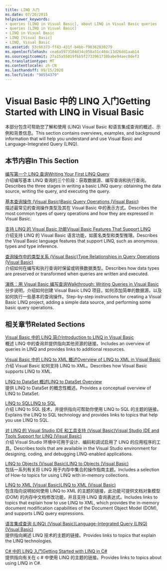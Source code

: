 ```yaml
---
title: LINQ 入门
ms.date: 07/20/2015
helpviewer_keywords:
- queries [LINQ in Visual Basic], about LINQ in Visual Basic queries
- queries [LINQ in Visual Basic]
- LINQ in Visual Basic
- LINQ [Visual Basic]
- LINQ, Visual Basic
ms.assetid: 53c66373-ff43-431f-b4bb-f98362830279
ms.openlocfilehash: cea6a5973104d34c058a51c404c13d26dd1aab14
ms.sourcegitcommit: 27a15a55019f6b5f2733961738babe94aec0def3
ms.translationtype: MT
ms.contentlocale: zh-CN
ms.lasthandoff: 09/15/2020
ms.locfileid: "90554379"
---
```

# <a name="getting-started-with-linq-in-visual-basic"></a><span data-ttu-id="3143c-102">Visual Basic 中的 LINQ 入门</span><span class="sxs-lookup"><span data-stu-id="3143c-102">Getting Started with LINQ in Visual Basic</span></span>
<span data-ttu-id="3143c-103">本部分包含可帮助您了解和使用 (LINQ) Visual Basic 和语言集成查询的概述、示例和背景信息。</span><span class="sxs-lookup"><span data-stu-id="3143c-103">This section contains overviews, examples, and background information that will help you understand and use Visual Basic and Language-Integrated Query (LINQ).</span></span>  
  
## <a name="in-this-section"></a><span data-ttu-id="3143c-104">本节内容</span><span class="sxs-lookup"><span data-stu-id="3143c-104">In This Section</span></span>  
 [<span data-ttu-id="3143c-105">编写第一个 LINQ 查询</span><span class="sxs-lookup"><span data-stu-id="3143c-105">Writing Your First LINQ Query</span></span>](writing-your-first-linq-query.md)  
 <span data-ttu-id="3143c-106">介绍编写基本 LINQ 查询的三个阶段：获取数据源、编写查询和执行查询。</span><span class="sxs-lookup"><span data-stu-id="3143c-106">Describes the three stages in writing a basic LINQ query: obtaining the data source, writing the query, and executing the query.</span></span>  
  
 [<span data-ttu-id="3143c-107">基本查询操作 (Visual Basic)</span><span class="sxs-lookup"><span data-stu-id="3143c-107">Basic Query Operations (Visual Basic)</span></span>](basic-query-operations.md)  
 <span data-ttu-id="3143c-108">描述最常见的查询操作类型及其在 Visual Basic 中的表示方式。</span><span class="sxs-lookup"><span data-stu-id="3143c-108">Describes the most common types of query operations and how they are expressed in Visual Basic.</span></span>  
  
 [<span data-ttu-id="3143c-109">支持 LINQ 的 Visual Basic 功能</span><span class="sxs-lookup"><span data-stu-id="3143c-109">Visual Basic Features That Support LINQ</span></span>](features-that-support-linq.md)  
 <span data-ttu-id="3143c-110">介绍支持 LINQ 的 Visual Basic 语言功能，如匿名类型和类型推理。</span><span class="sxs-lookup"><span data-stu-id="3143c-110">Describes the Visual Basic language features that support LINQ, such as anonymous types and type inference.</span></span>  
  
 [<span data-ttu-id="3143c-111">查询操作中的类型关系 (Visual Basic)</span><span class="sxs-lookup"><span data-stu-id="3143c-111">Type Relationships in Query Operations (Visual Basic)</span></span>](type-relationships-in-query-operations.md)  
 <span data-ttu-id="3143c-112">介绍如何在编写和执行查询时保留或转换数据类型。</span><span class="sxs-lookup"><span data-stu-id="3143c-112">Describes how data types are preserved or transformed when queries are written and executed.</span></span>  
  
 [<span data-ttu-id="3143c-113">演练：用 Visual Basic 编写查询</span><span class="sxs-lookup"><span data-stu-id="3143c-113">Walkthrough: Writing Queries in Visual Basic</span></span>](walkthrough-writing-queries.md)  
 <span data-ttu-id="3143c-114">分步说明，介绍如何创建 Visual Basic LINQ 项目，如何添加简单的数据源，以及如何执行一些基本的查询操作。</span><span class="sxs-lookup"><span data-stu-id="3143c-114">Step-by-step instructions for creating a Visual Basic LINQ project, adding a simple data source, and performing some basic query operations.</span></span>  
  
## <a name="related-sections"></a><span data-ttu-id="3143c-115">相关章节</span><span class="sxs-lookup"><span data-stu-id="3143c-115">Related Sections</span></span>  
 [<span data-ttu-id="3143c-116">Visual Basic 中的 LINQ 简介</span><span class="sxs-lookup"><span data-stu-id="3143c-116">Introduction to LINQ in Visual Basic</span></span>](../../language-features/linq/introduction-to-linq.md)  
 <span data-ttu-id="3143c-117">概述 LINQ 中的查询并提供指向其他资源的链接。</span><span class="sxs-lookup"><span data-stu-id="3143c-117">Includes an overview of queries in LINQ and provides links to additional resources.</span></span>  
  
 [<span data-ttu-id="3143c-118">Visual Basic 中的 LINQ to XML 概述</span><span class="sxs-lookup"><span data-stu-id="3143c-118">Overview of LINQ to XML in Visual Basic</span></span>](../../language-features/xml/overview-of-linq-to-xml.md)  
 <span data-ttu-id="3143c-119">介绍 Visual Basic 如何支持 LINQ to XML。</span><span class="sxs-lookup"><span data-stu-id="3143c-119">Describes how Visual Basic supports LINQ to XML.</span></span>  
  
 [<span data-ttu-id="3143c-120">LINQ to DataSet 概述</span><span class="sxs-lookup"><span data-stu-id="3143c-120">LINQ to DataSet Overview</span></span>](../../../../framework/data/adonet/linq-to-dataset-overview.md)  
 <span data-ttu-id="3143c-121">提供 LINQ to DataSet 的概念性概述。</span><span class="sxs-lookup"><span data-stu-id="3143c-121">Provides a conceptual overview of LINQ to DataSet.</span></span>  
  
 [<span data-ttu-id="3143c-122">LINQ to SQL</span><span class="sxs-lookup"><span data-stu-id="3143c-122">LINQ to SQL</span></span>](../../../../framework/data/adonet/sql/linq/index.md)  
 <span data-ttu-id="3143c-123">介绍 LINQ to SQL 技术，并提供指向可帮助你使用 LINQ to SQL 的主题的链接。</span><span class="sxs-lookup"><span data-stu-id="3143c-123">Explains the LINQ to SQL technology and provides links to topics that help you use LINQ to SQL.</span></span>  
  
 [<span data-ttu-id="3143c-124">对 LINQ 的 Visual Studio IDE 和工具支持 (Visual Basic)</span><span class="sxs-lookup"><span data-stu-id="3143c-124">Visual Studio IDE and Tools Support for LINQ (Visual Basic)</span></span>](visual-studio-ide-and-tools-support-for-linq.md)  
 <span data-ttu-id="3143c-125">介绍 Visual Studio 环境中可用于设计、编码和调试启用了 LINQ 的应用程序的工具。</span><span class="sxs-lookup"><span data-stu-id="3143c-125">Describes tools that are available in the Visual Studio environment for designing, coding, and debugging LINQ-enabled applications.</span></span>  
  
 [<span data-ttu-id="3143c-126">LINQ to Objects (Visual Basic)</span><span class="sxs-lookup"><span data-stu-id="3143c-126">LINQ to Objects (Visual Basic)</span></span>](linq-to-objects.md)  
 <span data-ttu-id="3143c-127">包括一系列有关将 LINQ 用于内存中集合的操作指南主题。</span><span class="sxs-lookup"><span data-stu-id="3143c-127">Includes a selection of How-to topics for using LINQ with in-memory collections.</span></span>  
  
 [<span data-ttu-id="3143c-128">LINQ to XML (Visual Basic)</span><span class="sxs-lookup"><span data-stu-id="3143c-128">LINQ to XML (Visual Basic)</span></span>](../../../../standard/linq/linq-xml-overview.md)  
 <span data-ttu-id="3143c-129">包含指向说明如何使用 LINQ to XML 的主题的链接，此功能可提供文档对象模型 (DOM) 的内存中文档修改功能，并且支持 LINQ 查询表达式。</span><span class="sxs-lookup"><span data-stu-id="3143c-129">Includes links to topics that explain how to use LINQ to XML, which provides the in-memory document modification capabilities of the Document Object Model (DOM), and supports LINQ query expressions.</span></span>  
  
 [<span data-ttu-id="3143c-130">语言集成查询 (LINQ) (Visual Basic)</span><span class="sxs-lookup"><span data-stu-id="3143c-130">Language-Integrated Query (LINQ) (Visual Basic)</span></span>](index.md)  
 <span data-ttu-id="3143c-131">提供指向阐述 LINQ 技术的主题的链接。</span><span class="sxs-lookup"><span data-stu-id="3143c-131">Provides links to topics that explain the LINQ technologies.</span></span>  
  
 [<span data-ttu-id="3143c-132">C# 中的 LINQ 入门</span><span class="sxs-lookup"><span data-stu-id="3143c-132">Getting Started with LINQ in C#</span></span>](../../../../csharp/programming-guide/concepts/linq/index.md)  
 <span data-ttu-id="3143c-133">提供指向有关在 c # 中使用 LINQ 的主题的链接。</span><span class="sxs-lookup"><span data-stu-id="3143c-133">Provides links to topics about using LINQ in C#.</span></span>
